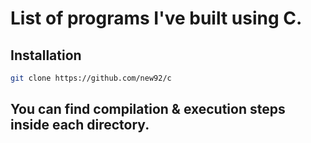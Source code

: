 # List of programs I've built using C.

## Installation

```bash
git clone https://github.com/new92/c
```


## You can find compilation & execution steps inside each directory.
